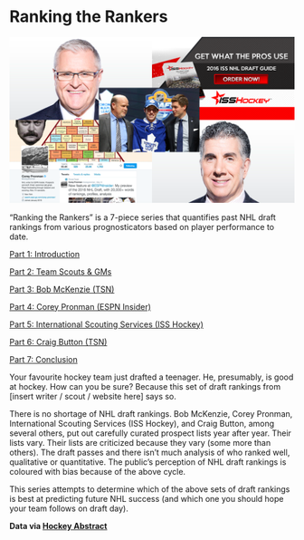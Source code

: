 # Ranking the Rankers

![Ranking the Rankers](/ranking-the-rankers/images/allfiverankers.png)

“Ranking the Rankers” is a 7-piece series that quantifies past NHL draft rankings from various prognosticators based on player performance to date.

[Part 1: Introduction](http://bluesteam.hockey/ranking-the-rankers-introduction/)

[Part 2: Team Scouts & GMs](http://bluesteam.hockey/ranking-the-rankers-team-scouts-gms)

[Part 3: Bob McKenzie (TSN)](http://bluesteam.hockey/ranking-the-rankers-bob-mckenzie-tsn/)

[Part 4: Corey Pronman (ESPN Insider)](http://bluesteam.hockey/ranking-the-rankers-corey-pronman-espn-insider/)

[Part 5: International Scouting Services (ISS Hockey)](http://bluesteam.hockey/ranking-the-rankers-iss-hockey/)

[Part 6: Craig Button (TSN)](http://bluesteam.hockey/ranking-the-rankers-craig-button-tsn/)

[Part 7: Conclusion](http://bluesteam.hockey/ranking-the-rankers-conclusion/)

Your favourite hockey team just drafted a teenager. He, presumably, is good at hockey. How can you be sure? Because this set of draft rankings from [insert writer / scout / website here] says so.

There is no shortage of NHL draft rankings. Bob McKenzie, Corey Pronman, International Scouting Services (ISS Hockey), and Craig Button, among several others, put out carefully curated prospect lists year after year. Their lists vary. Their lists are criticized because they vary (some more than others). The draft passes and there isn’t much analysis of who ranked well, qualitative or quantitative. The public’s perception of NHL draft rankings is coloured with bias because of the above cycle.

This series attempts to determine which of the above sets of draft rankings is best at predicting future NHL success (and which one you should hope your team follows on draft day).

**Data via [Hockey Abstract](http://www.hockeyabstract.com/testimonials)**